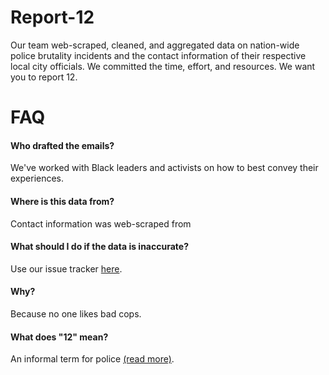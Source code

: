 # Report-12

Our team web-scraped, cleaned, and aggregated data on nation-wide police brutality incidents and the contact information of their respective local city officials. We committed the time, effort, and resources. We want you to report 12. 

# FAQ
#### Who drafted the emails?
We've worked with Black leaders and activists on how to best convey their experiences.

#### Where is this data from?
Contact information was web-scraped from 

#### What should I do if the data is inaccurate?
Use our issue tracker [here](https://docs.google.com/forms/d/e/1FAIpQLSfTKXDTh7Fn2cIoO2FxOqKtEs6QDNOOH7vnOL656rif95DrPw/viewform).

#### Why? 
Because no one likes bad cops.

#### What does "12" mean?
An informal term for police [(read more)](https://hotspotatl.com/3660756/why-atlanta-call-police-12/#:~:text=Police%20in%20Atlanta%20are%20called,area%20where%20police%20are%20going.&text=It's%20used%20in%20the%20streets,they%20are%20on%20their%20way).

